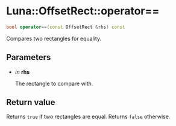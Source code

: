 # Luna::OffsetRect::operator==

```c++
bool operator==(const OffsetRect &rhs) const
```

Compares two rectangles for equality. 



## Parameters
* *in* **rhs**

    The rectangle to compare with. 

## Return value
Returns `true` if two rectangles are equal. Returns `false` otherwise. 

